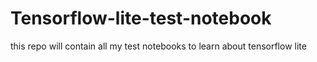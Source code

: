 # Tensorflow-lite-test-notebook
this repo will contain all my test notebooks to learn about tensorflow lite
